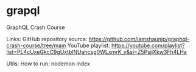 # grapql
GraphQL Crash Course

Links:
GitHub repository source: https://github.com/iamshaunjp/graphql-crash-course/tree/main
YouTube playlist: https://youtube.com/playlist?list=PL4cUxeGkcC9gUxtblNUahcsg0WLxmrK_y&si=Z5PsjjXkw3Fh4LHa


Utils: 
How to run: nodemon index
